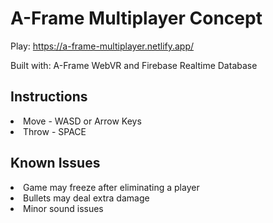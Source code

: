 <h1> A-Frame Multiplayer Concept </h1>

Play: https://a-frame-multiplayer.netlify.app/

Built with: A-Frame WebVR and Firebase Realtime Database

<h2> Instructions </h2>
<li> Move - WASD or Arrow Keys </li>
<li> Throw - SPACE </li>

<h2> Known Issues </h2>
<li> Game may freeze after eliminating a player </li>
<li> Bullets may deal extra damage </li>
<li> Minor sound issues </li>
